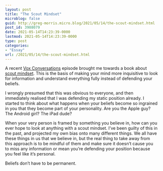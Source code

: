 ```yaml
---
layout: post
title: "The Scout Mindset"
microblog: false
guid: http://greg-morris.micro.blog/2021/05/14/the-scout-mindset.html
post_id: 3988079
date: 2021-05-14T14:23:39-0000
lastmod: 2021-05-14T14:23:39-0000
type: post
categories:
- "Essay"
url: /2021/05/14/the-scout-mindset.html
---
```

<p>A recent <a href="https://www.vox.com/future-perfect/22410374/julia-galef-book-scout-mindset-interview-think">Vox Conversations</a> episode brought me towards a book about <a href="https://www.penguin.co.uk/books/305/305779/the-scout-mindset/9780241308325.html">scout mindset</a>. This is the basis of making your mind more inquisitive to look for information and understand everything fully instead of defending your beliefs.</p><p>I wrongly presumed that this was obvious to everyone, and then immediately realised that I was defending my static position already. I started to think about what happens when your beliefs become so ingrained in you that they become part of your personality. Are you the Apple guy? The Android girl? The iPad dude?</p><p>When your very person is framed by something you believe in, how can you ever hope to look at anything with a scout mindset. I’ve been guilty of this in the past, and projected my own bias onto many different things. We all have these things in us that we believe in, but the real thing to take away from this approach is to be mindful of them and make sure it doesn’t cause you to miss any information or mean you’re defending your position because you feel like it’s personal.</p><p>Beliefs don’t have to be permanent.</p>
